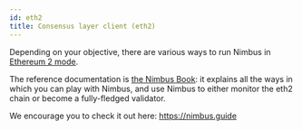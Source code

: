 ```yaml
---
id: eth2
title: Consensus layer client (eth2)
---
```


Depending on your objective, there are various ways to run Nimbus in [Ethereum 2 mode](https://github.com/status-im/nimbus-eth2).

The reference documentation is [the Nimbus Book](https://nimbus.guide): it explains all the ways in which you can play with Nimbus, and use Nimbus to either monitor the eth2 chain or become a fully-fledged validator.

We encourage you to check it out here: https://nimbus.guide





